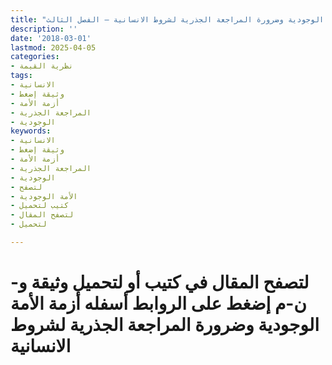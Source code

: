 ```yaml
---
title: "أزمة الأمة الوجودية وضرورة المراجعة الجذرية لشروط الانسانية – الفصل الثالث"
description: ''
date: '2018-03-01'
lastmod: 2025-04-05
categories:
- نظرية القيمة
tags:
- الانسانية
- وثيقة إضغط
- أزمة الأمة
- المراجعة الجذرية
- الوجودية
keywords:
- الانسانية
- وثيقة إضغط
- أزمة الأمة
- المراجعة الجذرية
- الوجودية
- لتصفح
- الأمة الوجودية
- كتيب لتحميل
- لتصفح المقال
- لتحميل

---
```

# **لتصفح المقال في كتيب أو لتحميل وثيقة و-ن-م إضغط على الروابط أسفله** **أزمة الأمة الوجودية وضرورة المراجعة الجذرية لشروط الانسانية**

###

